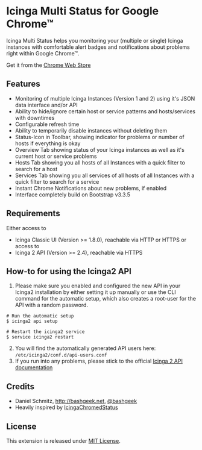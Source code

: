 # Icinga Multi Status for Google Chrome&trade;

Icinga Multi Status helps you monitoring your (multiple or single) Icinga instances with comfortable alert badges and notifications about problems right within Google Chrome&trade;.

Get it from the [Chrome Web Store](https://chrome.google.com/webstore/detail/icinga-multi-status/khabbhcojgkibdeipanmiphceeoiijal)

## Features

- Monitoring of multiple Icinga Instances (Version 1 and 2) using it's JSON data interface and/or API
- Ability to hide/ignore certain host or service patterns and hosts/services with downtimes
- Configurable refresh time
- Ability to temporarily disable instances without deleting them
- Status-Icon in Toolbar, showing indicator for problems or number of hosts if everything is okay
- Overview Tab showing status of your Icinga instances as well as it's current host or service problems
- Hosts Tab showing you all hosts of all Instances with a quick filter to search for a host
- Services Tab showing you all services of all hosts of all Instances with a quick filter to search for a service
- Instant Chrome Notifications about new problems, if enabled
- Interface completely build on Bootstrap v3.3.5

## Requirements

Either access to
- Icinga Classic UI (Version >= 1.8.0), reachable via HTTP or HTTPS
or access to
- Icinga 2 API (Version >= 2.4), reachable via HTTPS

## How-to for using the Icinga2 API
1. Please make sure you enabled and configured the new API in your Icinga2 installation by either setting it up manually or use the CLI command for the automatic setup, which also creates a root-user for the API with a random password.
```
# Run the automatic setup
$ icinga2 api setup

# Restart the icinga2 service
$ service icinga2 restart
```
2. You will find the automatically generated API users here: `/etc/icinga2/conf.d/api-users.conf`
3. If you run into any problems, please stick to the official [Icinga 2 API documentation](http://docs.icinga.org/icinga2/latest/doc/module/icinga2/chapter/icinga2-api)


## Credits

- Daniel Schmitz, http://bashgeek.net, [@bashgeek](https://twitter.com/bashgeek)
- Heavily inspired by [IcingaChromedStatus](https://github.com/kepi/IcingaChromedStatus)

## License

This extension is released under [MIT License](https://github.com/bashgeek/icinga-multi-status/blob/master/LICENSE.md).